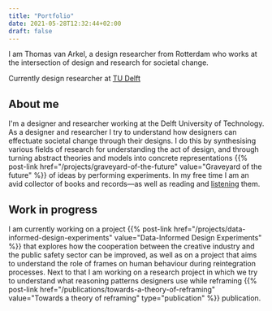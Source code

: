 ```yaml
---
title: "Portfolio"
date: 2021-05-28T12:32:44+02:00
draft: false
---
```

I am Thomas van Arkel, a design researcher from Rotterdam who works at the intersection of design and research for societal change.

Currently design researcher at [TU Delft](https://www.tudelft.nl/io/)

## About me
I'm a designer and researcher working at the Delft University of Technology. As a designer and researcher I try to understand how designers can effectuate societal change through their designs. I do this by synthesising various fields of research for understanding the act of design, and through turning abstract theories and models into concrete representations {{% post-link href="/projects/graveyard-of-the-future" value="Graveyard of the future" %}} of ideas by performing experiments. In my free time I am an avid collector of books and records—as well as reading and [listening](https://www.last.fm/user/thvanarkel) them.


## Work in progress
I am currently working on a project {{% post-link href="/projects/data-informed-design-experiments" value="Data-Informed Design Experiments" %}} that explores how the cooperation between the creative industry and the public safety sector can be improved, as well as on a project that aims to understand the role of frames on human behaviour during reintegration processes. Next to that I am working on a research project in which we try to understand what reasoning patterns designers use while reframing {{% post-link href="/publications/towards-a-theory-of-reframing" value="Towards a theory of reframing" type="publication" %}} publication.
